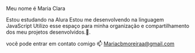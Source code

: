 Meu nome é Maria Clara 

Estou estudando na Alura
Estou me desenvolvendo na linguagem JavaScript
Utilizo esse espaço para minha organização e compartilhamento dos meu projetos desenvolvidos.💙.

você pode entrar em contato comigo 📫
Mariacbmoreiraa@gmail.com
